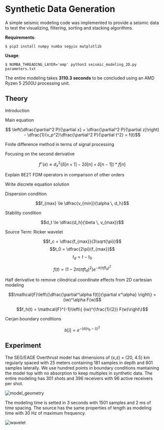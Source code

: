 # Synthetic Data Generation

A simple seismic modeling code was implemented to provide a seismic data to test the visualizing, filtering, sorting and stacking algorithms. 

**Requirements**:

    $ pip3 install numpy numba segyio matplotlib     

**Usage**:

    $ NUMBA_THREADING_LAYER='omp' python3 seismic_modeling_2D.py parameters.txt

The entire modeling takes **3110.3 seconds** to be concluded using an AMD Ryzen 5 2500U processing unit. 

## Theory

Introduction 

Main equation

$$ \left(\dfrac{\partial^2 P}{\partial x} + \dfrac{\partial^2 P}{\partial z}\right) - \dfrac{1}{v_p^2}\dfrac{\partial^2 P}{\partial t^2} = f(t)$$

Finite difference method in terms of signal processing

Focusing on the second derivative

$$f''(x) \approx d_x^2(\delta[n+1] - 2\delta[n] + \delta[n-1]) * f[n]$$

Explain 8E2T FDM operators in comparison of other orders

Write discrete equation solution

Dispersion condition

$$f_{max} \le \dfrac{v_{min}}{\alpha \, d_h}$$

Stability condition

$$d_t \le \dfrac{d_h}{\beta \, v_{max}}$$

Source Term: Ricker wavelet

$$f_c = \dfrac{f_{max}}{3\sqrt{\pi}}$$
$$t_0 = \dfrac{2\pi}{f_{max}}$$
$$t_d = t - t_0$$

$$f(t) = (1 - 2\pi(\pi f t_d)^2)e^{-\pi(\pi f t_d)^2}$$ 

Half derivative to remove cilindrical coordinate effects from 2D cartesian modeling

$$\mathcal{F}\left\{\dfrac{\partial^\alpha f(t)}{\partial x^\alpha} \right\} = (iw)^\alpha F(w)$$

$$f_h(t) = \mathcal{F}^{-1}\left\{ (iw)^{\frac{1}{2}} F(w)\right\}$$

Cerjan boundary conditions

$$b[i] = e^{-(d(n_b - i))^2}$$

## Experiment

The SEG/EAGE Overthrust model has dimensions of (x,z) = (20, 4.5) km regularly spaced with 25 meters containing 181 samples in depth and 801 samples laterally. We use hundred points in boundary conditions mantaining the model top with no absorption to keep multiples in synthetic data. The entire modeling has 301 shots and 396 receivers with 96 active receivers per shot.

![model_geometry](https://github.com/GISIS-UFF/seismic_processing/assets/44127778/34ae4949-7771-434c-9ce5-8dbe351c4a71)


The modeling time is setted in 3 seconds with 1501 samples and 2 ms of time spacing. The source has the same properties of length as modeling time with 30 Hz of maximum frequency.   

![wavelet](https://github.com/GISIS-UFF/seismic_processing/assets/44127778/0678f46f-c524-49f5-88bf-df887727211d)